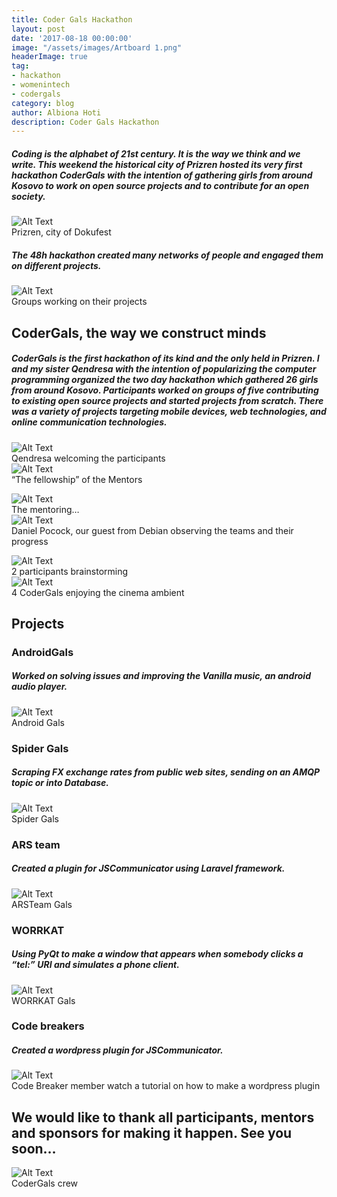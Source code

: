 ```yaml
---
title: Coder Gals Hackathon
layout: post
date: '2017-08-18 00:00:00'
image: "/assets/images/Artboard 1.png"
headerImage: true
tag:
- hackathon
- womenintech
- codergals
category: blog
author: Albiona Hoti
description: Coder Gals Hackathon
---
```


##### Coding is the alphabet of 21st century. It is the way we think and we write. This weekend the historical city of Prizren hosted its very first hackathon CoderGals with the intention of gathering girls from around Kosovo to work on open source projects and to contribute for an open society.

<div class="side-by-side">
    <div class="toright">
        <img class="image" src="{{ site.url }}/assets/images/prizrencity.jpg" alt="Alt Text">
        <figcaption class="caption">Prizren, city of Dokufest</figcaption>
    </div>
</div>

##### The 48h hackathon created many networks of people and engaged them on different projects.

<div class="side-by-side">
    <div class="toright">
        <img class="image" src="{{ site.url }}/assets/images/groups.jpg" alt="Alt Text">
        <figcaption class="caption">Groups working on their projects</figcaption>
    </div>
</div>

## CoderGals, the way we construct minds

##### CoderGals is the first hackathon of its kind and the only held in Prizren. I and my sister Qendresa with the intention of popularizing the computer programming organized the two day hackathon which gathered 26 girls from around Kosovo. Participants worked on groups of five contributing to existing open source projects and started projects from scratch. There was a variety of projects targeting mobile devices, web technologies, and online communication technologies.

<div class="side-by-side">
    <div class="toleft">
        <p></p>
    </div>
    <div class="toright">
        <img class="image" src="{{ site.url }}/assets/images/qendresa.jpg" alt="Alt Text">
        <figcaption class="caption">Qendresa welcoming the participants</figcaption>
    </div>
</div>

<div class="side-by-side">
    <div class="toright">
        <img class="image" src="{{ site.url }}/assets/images/fellowship.jpg" alt="Alt Text">
        <figcaption class="caption">“The fellowship” of the Mentors</figcaption>
    </div>  
    <div class="toleft">
        <p></p>
    </div>
</div>
<div class="side-by-side">
    <div class="toleft">
        <p></p>
    </div>
    <div class="toright">
        <img class="image" src="{{ site.url }}/assets/images/mentoring.jpg" alt="Alt Text">
        <figcaption class="caption">The mentoring…</figcaption>
    </div>  
</div>
<div class="side-by-side">
    <div class="toright">
        <img class="image" src="{{ site.url }}/assets/images/daniel.jpg" alt="Alt Text">
        <figcaption class="caption">Daniel Pocock, our guest from Debian observing the teams and their progress</figcaption>
    </div>  
    <div class="toleft">
        <p></p>
    </div>
</div>
<div class="side-by-side">
    <div class="toleft">
        <p></p>
    </div>
    <div class="toright">
        <img class="image" src="{{ site.url }}/assets/images/brainstorming.jpg" alt="Alt Text">
        <figcaption class="caption">2 participants brainstorming</figcaption>
    </div>  
</div>
<div class="side-by-side">
    <div class="toright">
        <img class="image" src="{{ site.url }}/assets/images/cinema.jpg" alt="Alt Text">
        <figcaption class="caption">4 CoderGals enjoying the cinema ambient</figcaption>
    </div>  
    <div class="toleft">
        <p></p>
    </div>
</div>


##  Projects

### AndroidGals 
##### Worked on solving issues and improving the Vanilla music, an android audio player.

<div class="side-by-side">
    <div class="toright">
        <img class="image" src="{{ site.url }}/assets/images/AndroidGals.jpg" alt="Alt Text">
        <figcaption class="caption">Android Gals</figcaption>
    </div>  
    <div class="toleft">
        <p></p>
    </div>
</div>

### Spider Gals

##### Scraping FX exchange rates from public web sites, sending on an AMQP topic or into Database.

<div class="side-by-side">
    <div class="toright">
        <img class="image" src="{{ site.url }}/assets/images/SpiderGals.jpg" alt="Alt Text">
        <figcaption class="caption">Spider Gals</figcaption>
    </div>  
    <div class="toleft">
        <p></p>
    </div>
</div>


### ARS team
##### Created a plugin for JSCommunicator using Laravel framework.

<div class="side-by-side">
    <div class="toright">
        <img class="image" src="{{ site.url }}/assets/images/ARSTeam.jpg" alt="Alt Text">
        <figcaption class="caption">ARSTeam Gals</figcaption>
    </div>  
    <div class="toleft">
        <p></p>
    </div>
</div>

### WORRKAT

##### Using PyQt to make a window that appears when somebody clicks a “tel:” URI and simulates a phone client.

<div class="side-by-side">
    <div class="toright">
        <img class="image" src="{{ site.url }}/assets/images/worrkat.jpg" alt="Alt Text">
        <figcaption class="caption">WORRKAT Gals</figcaption>
    </div>  
    <div class="toleft">
        <p></p>
    </div>
</div>


### Code breakers
##### Created a wordpress plugin for JSCommunicator.

<div class="side-by-side">
    <div class="toright">
        <img class="image" src="{{ site.url }}/assets/images/codeBreakers.jpg" alt="Alt Text">
        <figcaption class="caption">Code Breaker member watch a tutorial on how to make a wordpress plugin</figcaption>
    </div>  
    <div class="toleft">
        <p></p>
    </div>
</div>


## We would like to thank all participants, mentors and sponsors for making it happen. See you soon…

<div class="side-by-side">
    <img class="image" src="{{ site.url }}/assets/images/crew.jpg" alt="Alt Text">
    <figcaption class="caption">CoderGals crew</figcaption>
</div>